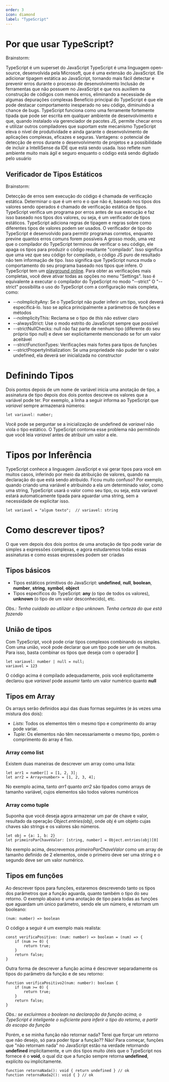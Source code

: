 ```yaml
---
order: 3
icon: diamond
label: "TypeScript"
---
```


# Por que usar TypeScript?

Brainstorm:

TypeScript é um superset do JavaScript
TypeScript é uma linguagem open-source, desenvolvida pela Microsoft, que é uma extensão do JavaScript. Ele adicionar tipagem estática ao JavaScript, tornando mais fácil detectar e prevenir erros durante o processo de desenvolvimento
Inclusão de ferramentas que não possuem no JavaScript e que nos auxiliem na construção de códigos com menos erros, eliminando a necessiade de algumas depurações complexas
Benefício principal do TypeScript é que ele pode destacar comportamento inesperado no seu código, diminuindo a chance de bugs.
TypeScript funciona como uma ferramente fortemente tipada que pode ser escrita em qualquer ambiente de desenvolvimento e que, quando instalado via gerenciador de pacotes JS, permite checar erros e utilizar outros compiladores que suportam este mecanismo
TypeScript eleva o nível de produtividade e ainda garante o desenvolvimento de aplicações complexas, eficazes e seguras.
Vantagens: o potencial de detecção de erros durante o desenvolvimento de projetos e a possibilidade de incluir a IntelliSense da IDE que está sendo usada. Isso reflete num ambiente muito mais ágil e seguro enquanto o código está sendo digitado pelo usuário

## Verificador de Tipos Estáticos

Brainstorm:

Detecção de erros sem execução do código é chamada de verificação estática. Determinar o que é um erro e o que não é, baseado nos tipos dos valores sendo operados é chamado de verificação estática de tipos.
TypeScript verifica um programa por erros antes de sua execução e faz isso baseado nos tipos dos valores, ou seja, é um verificador de tipos estáticos.
TypeScript adiciona regras de tipagem e regras sobre como diferentes tipos de valores podem ser usados.
O verificador de tipo do TypeScript é desenvolvido para permitir programas corretos, enquanto previne quantos erros comuns forem possíveis
A grosso modo, uma vez que o compilador do TypeScript terminou de verificar o seu código, ele apaga os tipos para produzir o código resultante "compilado". Isso significa que uma vez que seu código for compilado, o código JS puro de resultado não tem informação de tipo. Isso significa que TypeScript nunca muda o comportamento do seu programa baseado nos tipos que infere.
O TypeScript tem um [playground online](https://www.typescriptlang.org/play#). Para obter as verificações mais completas, você deve ativar todas as opções no menu "Settings". Isso é equivalente a executar o compilador do TypeScript no modo "--strict"
O "--strict" possibilita o uso do TypeScript com a configuração mais completa, como:

- --noImplicityAny: Se o TypeScript não puder inferir um tipo, você deverá especificá-lo. Isso se aplica principalmente a parâmetros de funções e métodos
- --noImplicityThis: Reclama se o tipo de _this_ não estiver claro
- --alwaysStrict: Use o modo estrito do JavaScript sempre que possível
- --strictNullChecks: null não faz parte de nenhum tipo (diferente do seu próprio tipo null) e deve ser explicitamente mencionado se for um valor aceitável
- --strictFunctionTypes: Verificações mais fortes para tipos de funções
- --strictPropertyInitialization: Se uma propriedade não puder ter o valor undefined, ela deverá ser inicializada no constructor

# Definindo Tipos

Dois pontos depois de um nome de variável inicia uma anotação de tipo, a assinatura de tipo depois dos dois pontos descreve os valores que a variável pode ter. Por exemplo, a linha a seguir informa ao TypeScript que _variavel_ sempre armazenará números:

```
let variavel: number;
```

Você pode se perguntar se a inicialização de undefined de _variavel_ não viola o tipo estático. O TypeScript contorna esse problema não permitindo que você leia _variavel_ antes de atribuir um valor a ele.

# Tipos por Inferência

TypeScript conhece a linguagem JavaScript e vai gerar tipos para você em muitos casos, inferindo por meio da atribuição de valores, quando na declaração do que está sendo atribuído. Ficou muito confuso? Por exemplo, quando criando uma variável e atribuindo a ela um determinado valor, como uma string, TypeScript usará o valor como seu tipo, ou seja, esta varíavel estará automaticamente tipada para aguardar uma string, sem a necessidade de explicitar isso.

```
let variavel = "algum texto";  // variavel: string
```

# Como descrever tipos?

O que vem depois dos dois pontos de uma anotação de tipo pode variar de simples a expressões complexas, e agora estudaremos todas essas assinaturas e como essas expressões podem ser criadas

## Tipos básicos

- Tipos estáticos primitivos do JavaScript: **undefined**, **null**, **boolean**, **number**, **string**, **symbol**, **object**
- Tipos específicos do TypeScript: **any** (o tipo de todos os valores), **unknown** (o tipo de um valor desconhecido), etc.

_Obs.: Tenha cuidado ao utilizar o tipo unknown. Tenha certeza do que está fazendo_

## União de tipos

Com TypeScript, você pode criar tipos complexos combinando os simples. Com uma união, você pode declarar que um tipo pode ser um de muitos. Para isso, basta combinar os tipos que deseja com o operador **|**

```
let variavel: number | null = null;
variavel = 123
```

O código acima é compilado adequadamente, pois você explicitamente declarou que _variavel_ pode assumir tanto um valor numérico quanto **null**

## Tipos em Array

Os arrays serão definidos aqui das duas formas seguintes (e às vezes uma mistura dos dois):

- _Lists_: Todos os elementos têm o mesmo tipo e comprimento do array pode variar.
- _Tuple_: Os elementos não têm necessariamente o mesmo tipo, porém o comprimento do array é fixo.

### Array como list

Existem duas maneiras de descrever um array como uma lista:

```
let arr1 = number[] = [1, 2, 3];
let arr2 = Array<number> = [1, 2, 3, 4];
```

No exemplo acima, tanto _arr1_ quanto _arr2_ são tipados como arrays de tamanho variável, cujos elementos são todos valores numéricos

### Array como tuple

Suponha que você deseja agora armazenar um par de chave e valor, resultado da operação _Object.entries(obj)_, onde _obj_ é um objeto cujas chaves são strings e os valores são números.

```
let obj = {a: 1, b: 2}
let primeiroParChaveValor: [string, number] = Object.entries(obj)[0]
```

No exemplo acima, descrevemos _primeiroParChaveValor_ como um array de tamanho definido de 2 elementos, onde o primeiro deve ser uma string e o segundo deve ser um valor numérico.

## Tipos em funções

Ao descrever tipos para funções, estaremos descrevendo tanto os tipos dos parâmetros que a função aguarda, quanto também o tipo do seu retorno. O exemplo abaixo é uma anotação de tipo para todas as funções que aguardam um único parâmetro, sendo ele um número, e retornam um booleano:

```
(num: number) => boolean
```

O código a seguir é um exemplo mais realista:

```
const verificaPositivo: (num: number) => boolean = (num) => {
    if (num >= 0) {
        return true;
    }
    return false;
}
```

Outra forma de descrever a função acima é descrever separadamente os tipos do parâmetro da função e de seu retorno:

```
function verificaPositivo2(num: number): boolean {
    if (num >= 0) {
        return true;
    }
    return false;
}
```

_Obs.: se excluirmos o boolean na declaração da função acima, o TypeScript é inteligente o suficiente para inferir o tipo do retorno, a partir do escopo da função_

Porém, e se minha função não retornar nada? Terei que forçar um retorno que não desejo, só para poder tipar a função?? Não! Para começar, funções que "não retornam nada" no JavaScript estão na verdade retornando **undefined** implicitamente, e um dos tipos muito úteis que o TypeScript nos fornece é o **void**, o qual diz que a função sempre retorna **undefined**, explícito ou implicitamente.

```
function retornaNada(): void { return undefined } // ok
function retornaNada2(): void { } // ok
```
